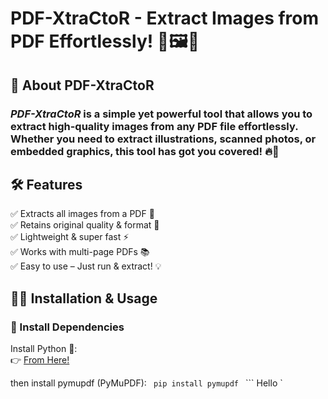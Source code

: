# PDF-XtraCtoR - Extract Images from PDF Effortlessly! 🤘🖼️📄

## 🎯 About PDF-XtraCtoR

### <b><i>PDF-XtraCtoR</i></b> is a simple yet powerful tool that allows you to extract <b>high-quality images</b> from any PDF file effortlessly. Whether you need to extract illustrations, scanned photos, or embedded graphics, this tool has got you covered! 🔥🚀



## 🛠️ Features

✅ Extracts all images from a PDF 📸 <br>
✅ Retains original quality & format 🎨<br>
✅ Lightweight & super fast ⚡<br>
✅ Works with multi-page PDFs 📚<br>
✅ Easy to use – Just run & extract! 💡<br>
 
 
 ## 📌🤏 Installation & Usage

### 🔧 Install Dependencies

Install Python 🐍:  
👉 [From Here!](https://www.python.org/downloads/)

then install pymupdf (PyMuPDF):
<code> pip install pymupdf </code>
``` Hello `


